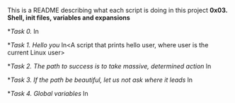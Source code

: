 This is a README describing what each script is doing in this project **0x03. Shell, init files, variables and expansions**

**Task *0. <o>**
ln<A script that creates an alias>

**Task *1. Hello you**
ln<A script that prints hello user, where user is the current Linux user>

**Task *2. The path to success is to take massive, determined action**
ln<A script that add a directory action to the last directory in PATH>

**Task *3. If the path be beautiful, let us not ask where it leads**
ln<A script that counts the number of directories in the PATH>

**Task *4. Global variables**
ln<A script that lists environment variables>
